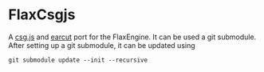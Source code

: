 # FlaxCsgjs
A [csg.js](https://github.com/evanw/csg.js/) and [earcut](https://github.com/mapbox/earcut) port for the FlaxEngine. 
It can be used a git submodule. After setting up a git submodule, it can be updated using
```
git submodule update --init --recursive
```
